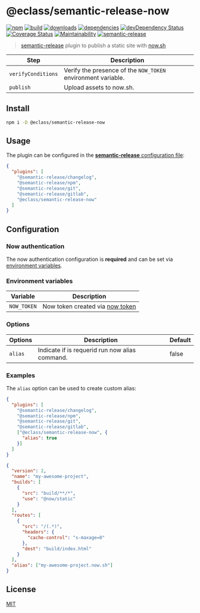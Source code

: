 # @eclass/semantic-release-now

[![npm](https://img.shields.io/npm/v/@eclass/semantic-release-now.svg)](https://www.npmjs.com/package/@eclass/semantic-release-now)
[![build](https://img.shields.io/travis/eclass/semantic-release-now.svg)](https://travis-ci.org/eclass/semantic-release-now)
[![downloads](https://img.shields.io/npm/dt/@eclass/semantic-release-now.svg)](https://www.npmjs.com/package/@eclass/semantic-release-now)
[![dependencies](https://img.shields.io/david/eclass/semantic-release-now.svg)](https://david-dm.org/eclass/semantic-release-now)
[![devDependency Status](https://img.shields.io/david/dev/eclass/semantic-release-now.svg)](https://david-dm.org/eclass/semantic-release-now#info=devDependencies)
[![Coverage Status](https://coveralls.io/repos/github/eclass/semantic-release-now/badge.svg?branch=master)](https://coveralls.io/github/eclass/semantic-release-now?branch=master)
[![Maintainability](https://api.codeclimate.com/v1/badges/8be6086c58a332d1aee2/maintainability)](https://codeclimate.com/github/eclass/semantic-release-now/maintainability)
[![semantic-release](https://img.shields.io/badge/%20%20%F0%9F%93%A6%F0%9F%9A%80-semantic--release-e10079.svg)](https://github.com/semantic-release/semantic-release)

> [semantic-release](https://github.com/semantic-release/semantic-release) plugin to publish a static site with [now.sh](https://now.sh)

| Step               | Description                                                  |
|--------------------|--------------------------------------------------------------|
| `verifyConditions` | Verify the presence of the `NOW_TOKEN` environment variable. |
| `publish`          | Upload assets to now.sh.                                     |

## Install

```bash
npm i -D @eclass/semantic-release-now
```

## Usage

The plugin can be configured in the [**semantic-release** configuration file](https://github.com/semantic-release/semantic-release/blob/caribou/docs/usage/configuration.md#configuration):

```json
{
  "plugins": [
    "@semantic-release/changelog",
    "@semantic-release/npm",
    "@semantic-release/git",
    "@semantic-release/gitlab",
    "@eclass/semantic-release-now"
  ]
}
```

## Configuration

### Now authentication

The now authentication configuration is **required** and can be set via [environment variables](#environment-variables).

### Environment variables

| Variable    | Description                                                                             |
| ----------- | --------------------------------------------------------------------------------------- |
| `NOW_TOKEN` | Now token created via [now token](https://zeit.co/account/tokens) |

### Options

| Options           | Description                                    | Default |
|-------------------|------------------------------------------------|---------|
| `alias`           | Indicate if is requerid run now alias command. | false   |

### Examples

The `alias` option can be used to create custom alias:

```json
{
  "plugins": [
    "@semantic-release/changelog",
    "@semantic-release/npm",
    "@semantic-release/git",
    "@semantic-release/gitlab",
    ["@eclass/semantic-release-now", {
      "alias": true
    }]
  ]
}
```

```json
{
  "version": 2,
  "name": "my-awesome-project",
  "builds": [
    {
      "src": "build/**/*",
      "use": "@now/static"
    }
  ],
  "routes": [
    {
      "src": "/(.*)",
      "headers": {
        "cache-control": "s-maxage=0"
      },
      "dest": "build/index.html"
    }
  ],
  "alias": ["my-awesome-project.now.sh"]
}
```

## License

[MIT](https://tldrlegal.com/license/mit-license)
